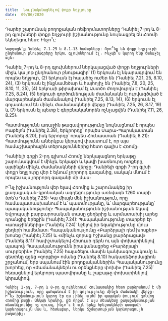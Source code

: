 ```yaml
---
title:  Նույնականացնելով փոքր եղջյուրը
date:  09/06/2020
---
```


Դարեր շարունակ բողոքական ռեֆորմատորները Դանիել 7-րդ և 8-րդ գլուխների փոքր եղջյուրի իշխանությունը նույնացրել են Հռոմի եկեղեցու հետ։ Ինչո՞ւ։

`Կարդացե՛ք Դանիել 7.1–25 և 8.1–13 համարները։ Որո՞նք են փոքր եղջյուրի ընդհանուր բնութագրերը երկու գլուխներում էլ։ Ինչպե՞ս կարող ենք ճանաչել այն։`

Դանիել 7-րդ և 8-րդ գլուխներում ներկայացված փոքր եղջյուրների միջև կա յոթ ընդհանուր բնութագիր՝ (1) երկուսն էլ նկարագրվում են որպես եղջյուր, (2) երկուսն էլ հալածիչ ուժեր են (Դանիել 7.21, 25, 8.10, 24), (3) երկուսն էլ ինքնամեծար և հայհոյիչ են (Դանիել 7.8, 20, 25, 8.10, 11, 25), (4) երկուսի թիրախում էլ Աստծո ժողովուրդն է (Դանիել 7.25, 8.24), (5) երկուսի գործունեության ժամանակն էլ ուրվագծված է մարգարեական ժամանակով (Դանիել 7.25, 8.13, 14), (6) երկուսն էլ գոյատևում են մինչև ժամանակների վերջը (Դանիել 7.25, 26, 8.17, 19) և (7) երկուսն էլ պետք է գերբնականորեն ոչնչացվեն (Դանիել 7.11, 26, 8.25)։

Պատմությունն առաջին թագավորությունը նույնացնում է որպես Բաբելոն (Դանիել 2.38), երկրորդը՝ որպես Մարա-Պարսկաստան (Դանիել 8.20), իսկ երրորդը՝ որպես Հունաստան (Դանիել 8.21)։ Պատմությունն աներկբա կերպով փաստում է, որ այս համաշխարհային տերություններից հետո գալիս է Հռոմը։

Դանիելի գրքի 2-րդ գլխում Հռոմը ներկայացնող երկաթը շարունակվում է մինչև երկաթի և կավի խառնուրդ ոտքերը, այսինքն մինչև ժամանակների վերջը։ Դանիելի գրքի 7-րդ գլխի փոքր եղջյուրը վեր է ելնում չորրորդ գազանից, սակայն մնում է որպես այս չորրորդ գազանի մի մաս։

Ի՞նչ իշխանություն վեր ելավ Հռոմից և շարունակեց իր քաղաքական-կրոնական ազդեցությունը առնվազն 1260 տարի (տե՛ս Դանիել 7.25): Կա միայն մեկ իշխանություն, որը համապատասխանում է և՛ պատմությանը, և՛ մարգարեությանը՝ պապականությունը։ Պապականությունն իշխանության եկավ Եվրոպայի բարբարոսական տասը ցեղերից և արմատախիլ արեց դրանցից երեքին (Դանիել 7.24): Պապականությունը տարբեր էր «առաջիններից» (Դանիել 7.24)՝ նշելով իր եզակիությունը մյուս ցեղերի համեմատ։ Պապականությունը «Բարձրյալի դեմ խոսքեր» խոսեց (Դանիել 7.25) և «մինչև զորաց Իշխանը բարձրացավ» (Դանիել 8.11)՝ հափշտակելով Հիսուսի դերն ու այն փոխարինելով պապով։ Պապականությունն իրականացրեց «Բարձրյալի սուրբերին» (Դանիել 7.25) հալածելու մասին կանխագուշակումը և գետինը գցեց «զորքից» ոմանց (Դանիել 8.10) հակառեֆորմացիոն շրջանում, երբ սպանում էին բողոքականներին։ Պապականությունը խորհեց, որ «ժամանակներն ու օրենքները փոխի» (Դանիել 7.25)՝ հեռացնելով երկրորդ պատվիրանը և շաբաթը փոխարինելով կիրակիով։

`Դանիել 2-րդ, 7-րդ և 8-րդ գլուխներում Հունաստանից հետո բարձրանում է մի իշխանություն, որը պահպանում է իր գոյությունը մինչև ժամանակի վերջը։ Ի՞նչ իշխանություն կարող էր դա լինել այժմ իր պապական փուլում գտնվող Հռոմից բացի։ Անկախ նրանից, թե որքան է այս տեսակետը քաղաքականության տեսանկյունից ոչ զուսպ, ինչո՞ւ է այն երեք հրեշտակների պատգամի կարևորագույն մաս և, հետևաբար, ներկա ճշմարտության կարևորագույն բաղադրիչ։`